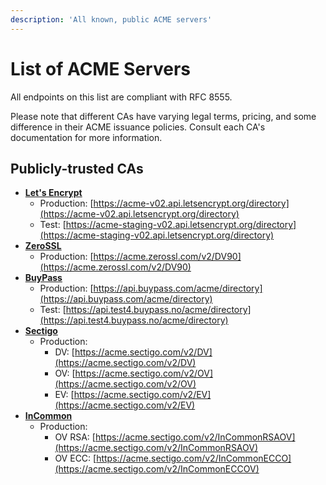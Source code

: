 ```yaml
---
description: 'All known, public ACME servers'
---
```


# List of ACME Servers

All endpoints on this list are compliant with RFC 8555.

Please note that different CAs have varying legal terms, pricing, and some difference in their ACME issuance policies. Consult each CA's documentation for more information.

## Publicly-trusted CAs

* [**Let's Encrypt**](https://letsencrypt.org)
  * Production: [https://acme-v02.api.letsencrypt.org/directory](https://acme-v02.api.letsencrypt.org/directory)
  * Test: [https://acme-staging-v02.api.letsencrypt.org/directory](https://acme-staging-v02.api.letsencrypt.org/directory)
* [**ZeroSSL**](https://zerossl.com/documentation/acme/)
  * Production: [https://acme.zerossl.com/v2/DV90](https://acme.zerossl.com/v2/DV90)
* [**BuyPass**](https://www.buypass.com/ssl/products/acme)
  * Production: [https://api.buypass.com/acme/directory](https://api.buypass.com/acme/directory)
  * Test: [https://api.test4.buypass.no/acme/directory](https://api.test4.buypass.no/acme/directory)
* [**Sectigo**](https://sectigo.com/resource-library/sectigos-acme-automation)
  * Production:
    * DV: [https://acme.sectigo.com/v2/DV](https://acme.sectigo.com/v2/DV)
    * OV: [https://acme.sectigo.com/v2/OV](https://acme.sectigo.com/v2/OV)
    * EV: [https://acme.sectigo.com/v2/EV](https://acme.sectigo.com/v2/EV)
* [**InCommon**](https://support.sectigo.com/Com_KnowledgeDetailPage?Id=kA01N000000bvYj)
  * Production:
    * OV RSA: [https://acme.sectigo.com/v2/InCommonRSAOV](https://acme.sectigo.com/v2/InCommonRSAOV)
    * OV ECC: [https://acme.sectigo.com/v2/InCommonECCO](https://acme.sectigo.com/v2/InCommonECCOV)

